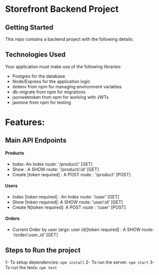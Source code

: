 # Storefront Backend Project

## Getting Started

This repo contains a backend project with the following details:

## Technologies Used

Your application must make use of the following libraries:

- Postgres for the database
- Node/Express for the application logic
- dotenv from npm for managing environment variables
- db-migrate from npm for migrations
- jsonwebtoken from npm for working with JWTs
- jasmine from npm for testing

# Features:

## Main API Endpoints

#### Products

- Index: An Index route: '/product/' [GET]
- Show : A SHOW route: '/product/:id' [GET]
- Create [token required] : A POST route : '/product' [POST]

#### Users

- Index [token required] : An Index route: '/user' [GET]
- Show [token required]: A SHOW route: 'user/:id' [GET]
- Create N[token required]: A POST route : '/user' [POST]

#### Orders

- Current Order by user (args: user id)[token required] : A SHOW route: '/order/:user_id' [GET]

## Steps to Run the project

1- To setup dependencies: `npm install`
2- To run the server: `npm start`
3- To run the tests: `npm test`

